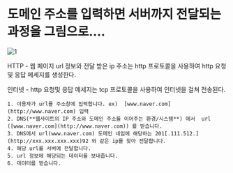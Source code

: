 # 도메인 주소를 입력하면 서버까지 전달되는 과정을 그림으로....
![1](https://user-images.githubusercontent.com/81284265/170480266-191c4a21-6dbb-402e-9ef2-432d527a2056.gif)  


HTTP - 웹 페이지 url 정보와 전달 받은 ip 주소는 http 프로토콜을 사용하여 http 요청 및 응답 메세지를 생성한다.  

인터넷 -  http 요청및 응답 메세지는 tcp 프로토콜을 사용하여 인터넷을 걸쳐 전송된다.  

```
1. 이용자가 url를 주소창에 입력합니다. ex)  [www.naver.com](http://www.naver.com) 입력
2. DNS(**웹사이트의 IP 주소와 도메인 주소를 이어주는 환경/시스템**) 에서  url ([www.naver.com](http://www.naver.com)) 를 받습니다.
3. DNS에서 url(www.naver.com) 도메인 네임에 해당하는 201[.111.512.](http://xxx.xxx.xxx.xxx)92 와 같은 ip를 찾아 전달합니다.
4. 해당 url를 서버에 전달합니다.
5. url 정보에 해당되는 데이터를 보내줍니다.
6. 데이터를 받습니다.
```
